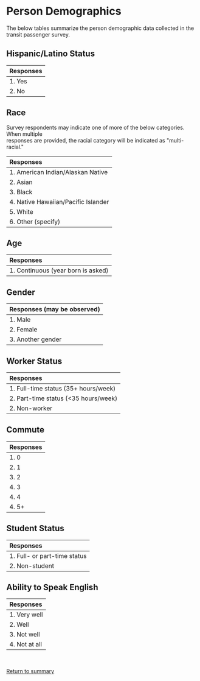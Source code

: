 # Person Demographics


The below tables summarize the person demographic data collected in the transit passenger survey.


## Hispanic/Latino Status


| **Responses**                      |
|:-----------------------------------|
| 1. Yes                             |
| 2. No                              |
	    

## Race


Survey respondents may indicate one of more of the below categories. When multiple  
responses are provided, the racial category will be indicated as "multi-racial."


| **Responses**                      |
|:-----------------------------------|
| 1. American Indian/Alaskan Native  |
| 2. Asian                           |
| 3. Black                           |
| 4. Native Hawaiian/Pacific Islander|
| 5. White                           |
| 6. Other (specify)                 |
  

## Age


| **Responses**                      |
|:-----------------------------------|
| 1. Continuous (year born is asked) |


## Gender


| **Responses (may be observed)**    |
|:-----------------------------------|
| 1. Male                            |
| 2. Female                          |
| 3. Another gender                  |


## Worker Status


| **Responses**                         |
|:--------------------------------------|
| 1. Full-time status (35+ hours/week)  |
| 2. Part-time status (<35 hours/week)  |
| 2. Non-worker                         |

## Commute

| **Responses**                      |
|:-----------------------------------|
| 1. 0                               |
| 2. 1                               |
| 3. 2                               |
| 4. 3                               |
| 4. 4                               |
| 4. 5+                              |

## Student Status


| **Responses**                      |
|:-----------------------------------|
| 1. Full- or part-time status       |
| 2. Non-student                     |


## Ability to Speak English


| **Responses**                      |
|:-----------------------------------|
| 1. Very well                       |
| 2. Well                            |
| 3. Not well                        |
| 4. Not at all                      |


<br/>  

[Return to summary](README.md/#person-demographics)
